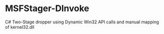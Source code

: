 # MSFStager-DInvoke
 C# Two-Stage dropper using Dynamic Win32 API calls and manual mapping of kernel32.dll
